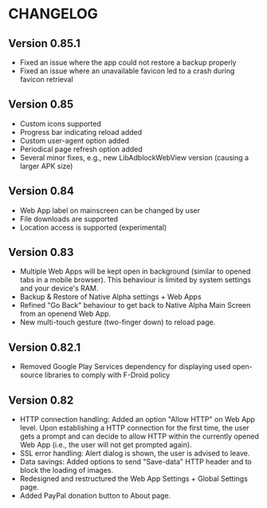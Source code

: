 # CHANGELOG

## Version 0.85.1
* Fixed an issue where the app could not restore a backup properly
* Fixed an issue where an unavailable favicon led to a crash during favicon retrieval 
## Version 0.85
* Custom icons supported
* Progress bar indicating reload added
* Custom user-agent option added
* Periodical page refresh option added
* Several minor fixes, e.g., new LibAdblockWebView version (causing a larger APK size)

## Version 0.84
* Web App label on mainscreen can be changed by user
* File downloads are supported
* Location access is supported (experimental)

## Version 0.83
* Multiple Web Apps will be kept open in background (similar to opened tabs in a mobile browser). This behaviour is limited by system settings and your device's RAM.
* Backup & Restore of Native Alpha settings + Web Apps
* Refined "Go Back" behaviour to get back to Native Alpha Main Screen from an openend Web App.
* New multi-touch gesture (two-finger down) to reload page.
 
## Version 0.82.1
* Removed Google Play Services dependency for displaying used open-source libraries to comply with F-Droid policy

## Version 0.82
* HTTP connection handling: Added an option "Allow HTTP" on Web App level. Upon establishing a HTTP connection for the first time, the user gets a prompt and can decide to allow HTTP within the currently opened Web App (i.e., the user will not get prompted again).
* SSL error handling: Alert dialog is shown, the user is advised to leave.
* Data savings: Added options to send "Save-data" HTTP header and to block the loading of images.
* Redesigned and restructured the Web App Settings + Global Settings page.
* Added PayPal donation button to About page.


